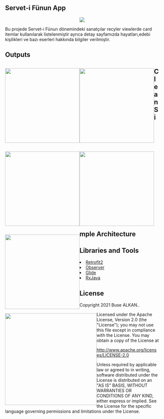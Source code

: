 ## Servet-i Fünun App 
<p align="center"><img src="https://raw.githubusercontent.com/busealkan/h5190059busealkan/master/app/src/main/res/drawable/logo.jpg"/></p>
Bu projede Servet-i Fünun dönemindeki sanatçılar recyler viewlerde card itemlar kullanılarak listelenmiştir ayrıca detay sayfamızda hayatları,edebi kişilikleri ve bazı   eserleri hakkında bilgiler verilmiştir.

## Outputs
<p style="float:left;"><img width="244px"; src="https://raw.githubusercontent.com/busealkan/h5190059busealkan/master/screens/E1_splash.png"/></p>
<p style="float:left;"><img width="244px"; src="https://raw.githubusercontent.com/busealkan/h5190059busealkan/master/screens/E2_liste.png"/></p>
<p style="float:left;"><img width="244px"; src="https://raw.githubusercontent.com/busealkan/h5190059busealkan/master/screens/E3_detay.png"/></p>
<p style="float:left;"><img width="244px"; src="https://raw.githubusercontent.com/busealkan/h5190059busealkan/master/screens/alert_internet.png"/><p> 
<p style="float:left;"><img width="244px"; src="https://raw.githubusercontent.com/busealkan/h5190059busealkan/master/screens/alert_cikis.png"/></p>

## Clean Simple Architecture
<p><img style="float:left;height:300px;width:300px;" src="https://raw.githubusercontent.com/busealkan/h5190059busealkan/master/images/mvc.png"/></p>

## Libraries and Tools 
<li><a href="https://square.github.io/retrofit/">Retrofit2</a></li>
<li><a href="https://developer.android.com/reference/android/arch/lifecycle/Observer">Observer</a></li> 
<li><a href="https://bumptech.github.io/glide/doc/download-setup.html">Glide</a></li>
<li><a href="https://github.com/ReactiveX/RxJava">RxJava</a></li> 


## License
Copyright 2021 Buse ALKAN..

Licensed under the Apache License, Version 2.0 (the "License");
you may not use this file except in compliance with the License.
You may obtain a copy of the License at

   http://www.apache.org/licenses/LICENSE-2.0

Unless required by applicable law or agreed to in writing, software
distributed under the License is distributed on an "AS IS" BASIS,
WITHOUT WARRANTIES OR CONDITIONS OF ANY KIND, either express or implied.
See the License for the specific language governing permissions and
limitations under the License.

